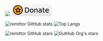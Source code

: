 ![](https://komarev.com/ghpvc/?username=remittor&style=flat)
[![Donations Page](https://github.com/andry81-cache/gh-content-static-cache/raw/master/common/badges/donate/donate.svg)](https://github.com/remittor/donate)

![remittor GitHub stats](https://github-readme-stats.vercel.app/api?username=remittor&cache_seconds=21600&show_icons=true&theme=transparent&disable_animations=true&hide=contribs&include_all_commits=true&custom_title=remittor%27s%20GitHub%20stats)
![Top Langs](https://github-readme-stats.vercel.app/api/top-langs/?username=remittor&size_weight=0.5&count_weight=0.5&hide=Objective-C,Roff&disable_animations=true&layout=compact&exclude_repo=lk,android_kernel_oneplus_one,android_kernel_oppo_neo5,capstone)

![remittor GitHub stars](https://img.shields.io/github/stars/remittor?affiliations=OWNER,COLLABORATOR&style=flat&label=repo%20stars)  ![GutHub Org's stars](https://img.shields.io/github/stars/openwrt-xiaomi?affiliations=OWNER,COLLABORATOR&label=openwrt-xiaomi%20stars&style=flat)
